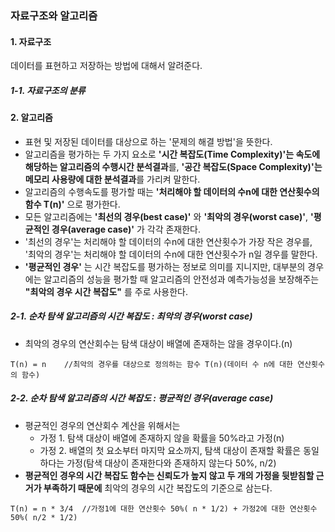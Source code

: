 ### 자료구조와 알고리즘

#### 1. 자료구조
데이터를 표현하고 저장하는 방법에 대해서 알려준다.

##### 1-1. 자료구조의 분류



#### 2. 알고리즘
* 표현 및 저장된 데이터를 대상으로 하는 '문제의 해결 방법'을 뜻한다.
* 알고리즘을 평가하는 두 가지 요소로 **'시간 복잡도(Time Complexity)'는 속도에 해당하는 알고리즘의 수행시간 분석결과**를, **'공간 복잡도(Space Complexity)'는 메모리 사용량에 대한 분석결과**를 가리켜 말한다.
* 알고리즘의 수행속도를 평가할 때는 **'처리해야 할 데이터의 수n에 대한 연산횟수의 함수 T(n)'** 으로 평가한다.
* 모든 알고리즘에는 **'최선의 경우(best case)'** 와 **'최악의 경우(worst case)'**, **'평균적인 경우(average case)'** 가 각각 존재한다.
* '최선의 경우'는 처리해야 할 데이터의 수n에 대한 연산횟수가 가장 작은 경우를, '최악의 경우'는 처리해야 할 데이터의 수n에 대한 연산횟수가 n일 경우를 말한다.
* **'평균적인 경우'** 는 시간 복잡도를 평가하는 정보로 의미를 지니지만, 대부분의 경우에는 알고리즘의 성능을 평가할 때 알고리즘의 안전성과 예측가능성을 보장해주는 **"최악의 경우 시간 복잡도"** 를 주로 사용한다.

##### 2-1. 순차 탐색 알고리즘의 시간 복잡도 : 최악의 경우(worst case)
* 최악의 경우의 연산회수는 탐색 대상이 배열에 존재하는 않을 경우이다.(n)
```
T(n) = n	//최악의 경우를 대상으로 정의하는 함수 T(n)(데이터 수 n에 대한 연산횟수의 함수)
```

##### 2-2. 순차 탐색 알고리즘의 시간 복잡도 : 평균적인 경우(average case)
* 평균적인 경우의 연산회수 계산을 위해서는 
  * 가정 1. 탐색 대상이 배열에 존재하지 않을 확률을 50%라고 가정(n)
  * 가정 2. 배열의 첫 요소부터 마지막 요소까지, 탐색 대상이 존재할 확률은 동일하다는 가정(탐색 대상이 존재한다와 존재하지 않는다 50%, n/2)
* **평균적인 경우의 시간 복잡도 함수는 신뢰도가 높지 않고 두 개의 가정을 뒷받침할 근거가 부족하기 때문에** 최악의 경우의 시간 복잡도의 기준으로 삼는다. 

```
T(n) = n * 3/4 	//가정1에 대한 연산횟수 50%( n * 1/2) + 가정2에 대한 연산횟수 50%( n/2 * 1/2)
```










